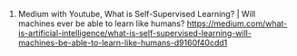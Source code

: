 1. Medium with Youtube, What is Self-Supervised Learning? | Will machines ever be able to learn like humans? https://medium.com/what-is-artificial-intelligence/what-is-self-supervised-learning-will-machines-be-able-to-learn-like-humans-d9160f40cdd1
